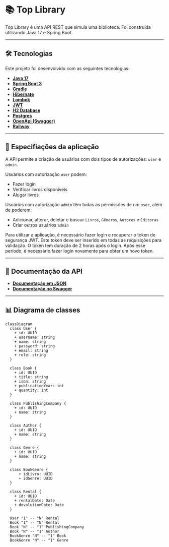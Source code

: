 # 📚 Top Library
Top Library é uma API REST que simula uma biblioteca. Foi construída utilizando Java 17 e Spring Boot.

---

## 🛠 Tecnologias
Este projeto foi desenvolvido com as seguintes tecnologias:
- **[Java 17](https://www.oracle.com/java)**
- **[Spring Boot 3](https://spring.io/projects/spring-boot)**
- **[Gradle](https://gradle.org/)**
- **[Hibernate](https://hibernate.org)**
- **[Lombok](https://projectlombok.org)**
- **[JWT](https://jwt.io)**
- **[H2 Database](https://www.h2database.com/)**
- **[Postgres](https://www.postgresql.org/)**
- **[OpenApi (Swagger)](https://www.openapis.org/)**
- **[Railway](https://railway.app/)**

---

## 🔎 Especifiações da aplicação
A API permite a criação de usuários com dois tipos de autorizações: `user` e `admin`.

Usuários com autorização `user` podem:

- Fazer login
- Verificar livros disponíveis
- Alugar livros

Usuários com autorização `admin` têm todas as permissões de um `user`, além de poderem:

- Adicionar, alterar, deletar e buscar `Livros`, `Gêneros`, `Autores` e `Editoras`
- Criar outros usuários `admin`

Para utilizar a aplicação, é necessário fazer login e recuperar o token de segurança JWT. Este token deve ser inserido em todas as requisições para validação. O token tem duração de 2 horas após o login. Após esse período, é necessário fazer login novamente para obter um novo token.

---

## 📄 Documentação da API
- **[Documentação em JSON](http://localhost:8080/v3/api-docs)**
- **[Documentação no Swagger](http://localhost:8080/swagger-ui/index.html#/)**

---

## 📊 Diagrama de classes

```mermaid
classDiagram
  class User {
    + id: UUID
    + username: string
    + name: string
    + password: string
    + email: string
    + role: string
  }

  class Book {
    + id: UUID
    + title: string
    + isbn: string
    + publicationYear: int
    + quantity: int
  }

  class PublishingCompany {
    + id: UUID
    + name: string
  }

  class Author {
    + id: UUID
    + name: string
  }

  class Genre {
    + id: UUID
    + name: string
  }
  
  class BookGenre {
      + idLivro: UUID
      + idGenre: UUID
  }

  class Rental {
    + id: UUID
    + rentalDate: Date
    + devolutionDate: Date
  }

  User "1" -- "N" Rental
  Book "1" -- "N" Rental
  Book "N" -- "1" PublishingCompany
  Book "N" -- "1" Author
  BookGenre "N" -- "1" Book
  BookGenre "N" -- "1" Genre
```
